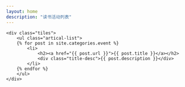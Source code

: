 ```yaml
---
layout: home
description: "读书活动列表"
---
```


    <div class="tiles">
        <ul class="artical-list">
        {% for post in site.categories.event %}
            <li>
                <h2><a href="{{ post.url }}">{{ post.title }}</a></h2>
                <div class="title-desc">{{ post.description }}</div>
            </li>
        {% endfor %}
        </ul>
    </div>

